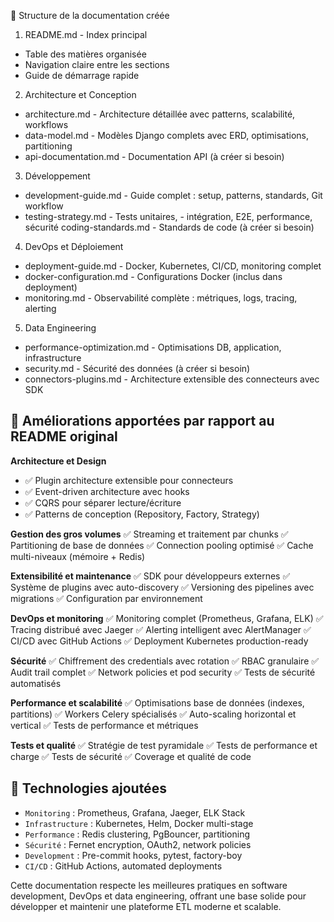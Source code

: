 

📁 Structure de la documentation créée
1. README.md - Index principal
- Table des matières organisée
- Navigation claire entre les sections
- Guide de démarrage rapide

2. Architecture et Conception
- architecture.md - Architecture détaillée avec patterns, scalabilité, workflows
- data-model.md - Modèles Django complets avec ERD, optimisations, partitioning
- api-documentation.md - Documentation API (à créer si besoin)

3. Développement
- development-guide.md - Guide complet : setup, patterns, standards, Git workflow
- testing-strategy.md - Tests unitaires, - intégration, E2E, performance, sécurité
coding-standards.md - Standards de code (à créer si besoin)

4. DevOps et Déploiement
- deployment-guide.md - Docker, Kubernetes, CI/CD, monitoring complet
- docker-configuration.md - Configurations Docker (inclus dans deployment)
- monitoring.md - Observabilité complète : métriques, logs, tracing, alerting

5. Data Engineering
- performance-optimization.md - Optimisations DB, application, infrastructure
- security.md - Sécurité des données (à créer si besoin)
- connectors-plugins.md - Architecture extensible des connecteurs avec SDK





## 🎯 Améliorations apportées par rapport au README original
**Architecture et Design**
- ✅ Plugin architecture extensible pour connecteurs
- ✅ Event-driven architecture avec hooks
- ✅ CQRS pour séparer lecture/écriture
- ✅ Patterns de conception (Repository, Factory, Strategy)

**Gestion des gros volumes**
✅ Streaming et traitement par chunks
✅ Partitioning de base de données
✅ Connection pooling optimisé
✅ Cache multi-niveaux (mémoire + Redis)


**Extensibilité et maintenance**
✅ SDK pour développeurs externes
✅ Système de plugins avec auto-discovery
✅ Versioning des pipelines avec migrations
✅ Configuration par environnement

**DevOps et monitoring**
✅ Monitoring complet (Prometheus, Grafana, ELK)
✅ Tracing distribué avec Jaeger
✅ Alerting intelligent avec AlertManager
✅ CI/CD avec GitHub Actions
✅ Deployment Kubernetes production-ready

**Sécurité**
✅ Chiffrement des credentials avec rotation
✅ RBAC granulaire
✅ Audit trail complet
✅ Network policies et pod security
✅ Tests de sécurité automatisés

**Performance et scalabilité**
✅ Optimisations base de données (indexes, partitions)
✅ Workers Celery spécialisés
✅ Auto-scaling horizontal et vertical
✅ Tests de performance et métriques

**Tests et qualité**
✅ Stratégie de test pyramidale
✅ Tests de performance et charge
✅ Tests de sécurité
✅ Coverage et qualité de code


## 🚀 Technologies ajoutées
- `Monitoring` : Prometheus, Grafana, Jaeger, ELK Stack
- `Infrastructure` : Kubernetes, Helm, Docker multi-stage
- `Performance` : Redis clustering, PgBouncer, partitioning
- `Sécurité` : Fernet encryption, OAuth2, network policies
- `Development` : Pre-commit hooks, pytest, factory-boy
- `CI/CD` : GitHub Actions, automated deployments


Cette documentation respecte les meilleures pratiques en software development, DevOps et data engineering, offrant une base solide pour développer et maintenir une plateforme ETL moderne et scalable.